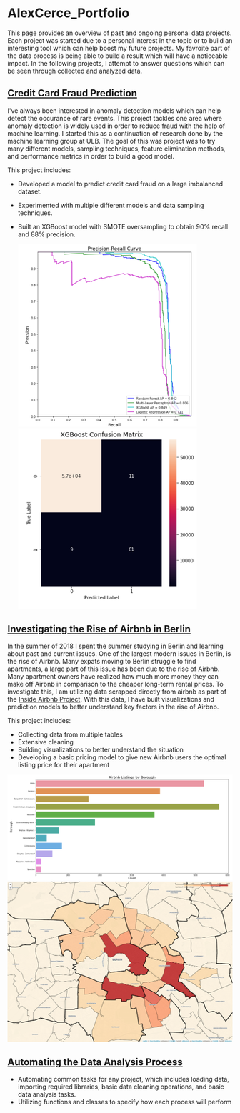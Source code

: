 # AlexCerce_Portfolio
This page provides an overview of past and ongoing personal data projects. Each project was started due to a personal
interest in the topic or to build an interesting tool which can help boost my future projects. My favroite part of the
data process is being able to build a result which will have a noticeable impact. In the following projects, I attempt
to answer questions which can be seen through collected and analyzed data.

## [Credit Card Fraud Prediction](https://github.com/alexcerce/CreditCardFraud)
I've always been interested in anomaly detection models which can help detect the occurance of rare events.
This project tackles one area where anomaly detection is widely used in order to reduce fraud with the help
of machine learning. I started this as a continuation of research done by the machine learning group at ULB.
The goal of this was project was to try many different models, sampling techniques, feature elimination methods,
and performance metrics in order to build a good model.

This project includes:
* Developed a model to predict credit card fraud on a large imbalanced dataset.
* Experimented with multiple different models and data sampling techniques.
* Built an XGBoost model with SMOTE oversampling to obtain 90% recall and 88% precision.
  
  <p float="left">
  <img src="images/PR.PNG" width="400" />
  <img src="images/XGBoost_ConfusionMatrix.PNG" width="400" />
  </p>

## [Investigating the Rise of Airbnb in Berlin](https://github.com/alexcerce/Berlin_Airbnb)
  In the summer of 2018 I spent the summer studying in Berlin and learning about past and current issues.
  One of the largest modern issues in Berlin, is the rise of Airbnb. Many expats moving to Berlin struggle
  to find apartments, a large part of this issue has been due to the rise of Airbnb. Many apartment owners have realized
  how much more money they can make off Airbnb in comparison to the cheaper long-term rental prices.
  To investigate this, I am utilizing data scrapped directly from airbnb as part of the [Inside Airbnb Project](http://insideairbnb.com/get-the-data.html).
  With this data, I have built visualizations and prediction models to better understand key factors
  in the rise of Airbnb.
  
  This project includes:
  * Collecting data from multiple tables
  * Extensive cleaning
  * Building visualizations to better understand the situation
  * Developing a basic pricing model to give new Airbnb users the optimal listing price for their apartment
  
  
  <img src="images/Airbnbcountplot.PNG" width="800" />
  <img src="images/AirbnbFolium_Capture1.PNG" width="800" />
  
  ## [Automating the Data Analysis Process](https://github.com/alexcerce/Berlin_Airbnb)
  
  * Automating common tasks for any project, which includes loading data, importing required libraries, 
    basic data cleaning operations, and basic data analysis tasks.
  * Utilizing functions and classes to specify how each process will perform

